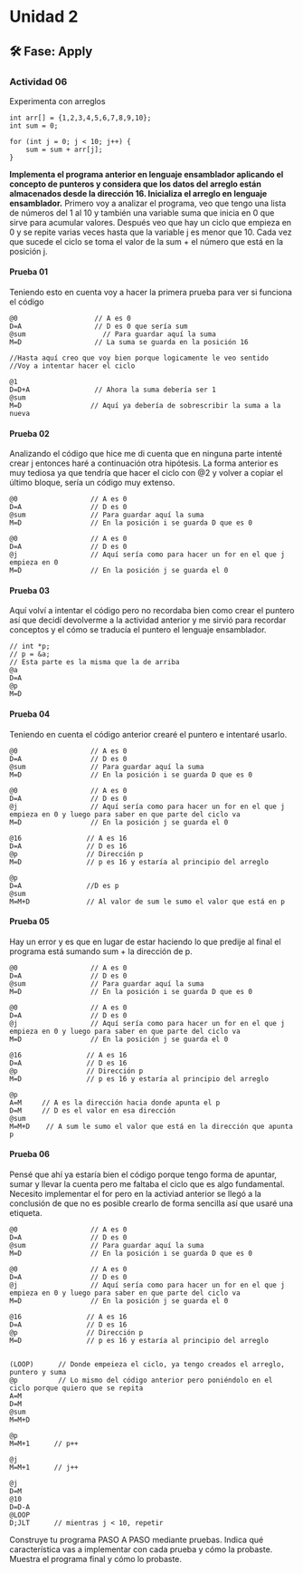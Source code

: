 # Unidad 2


## 🛠 Fase: Apply

### Actividad 06
Experimenta con arreglos

```
int arr[] = {1,2,3,4,5,6,7,8,9,10};
int sum = 0;

for (int j = 0; j < 10; j++) {
    sum = sum + arr[j];
}
```

**Implementa el programa anterior en lenguaje ensamblador aplicando el concepto de punteros y considera que los datos del arreglo están almacenados desde la dirección 16. Inicializa el arreglo en lenguaje ensamblador.**
Primero voy a analizar el programa, veo que tengo una lista de números del 1 al 10 y también una variable suma que inicia en 0 que sirve para acumular valores. Después veo que hay un ciclo que empieza en 0 y se repite varias veces hasta que la variable j es menor que 10. Cada vez que sucede el ciclo se toma el valor de la sum + el número que está en la posición j.

#### Prueba 01
Teniendo esto en cuenta voy a hacer la primera prueba para ver si funciona el código 

```
@0                   // A es 0
D=A                  // D es 0 que sería sum
@sum                   // Para guardar aquí la suma
M=D                  // La suma se guarda en la posición 16

//Hasta aquí creo que voy bien porque logicamente le veo sentido
//Voy a intentar hacer el ciclo

@1
D=D+A                // Ahora la suma debería ser 1
@sum
M=D                 // Aquí ya debería de sobrescribir la suma a la nueva

```
#### Prueba 02
Analizando el código que hice me di cuenta que en ninguna parte intenté crear j entonces haré a continuación otra hipótesis. La forma anterior es muy tediosa ya que tendría que hacer el ciclo con @2 y volver a copiar el último bloque, sería un código muy extenso.

```
@0                  // A es 0
D=A                 // D es 0
@sum                // Para guardar aquí la suma
M=D                 // En la posición i se guarda D que es 0

@0                  // A es 0
D=A                 // D es 0
@j                  // Aquí sería como para hacer un for en el que j empieza en 0
M=D                 // En la posición j se guarda el 0

```
#### Prueba 03
Aquí volví a intentar el código pero no recordaba bien como crear el puntero así que decidí devolverme a la actividad anterior y me sirvió para recordar conceptos y el cómo se traducía el puntero el lenguaje ensamblador.
```
// int *p;
// p = &a;
// Esta parte es la misma que la de arriba
@a
D=A          
@p
M=D      
```
#### Prueba 04
Teniendo en cuenta el código anterior crearé el puntero e intentaré usarlo.
```
@0                  // A es 0
D=A                 // D es 0
@sum                // Para guardar aquí la suma
M=D                 // En la posición i se guarda D que es 0

@0                  // A es 0
D=A                 // D es 0
@j                  // Aquí sería como para hacer un for en el que j empieza en 0 y luego para saber en que parte del ciclo va
M=D                 // En la posición j se guarda el 0

@16                // A es 16
D=A                // D es 16
@p                 // Dirección p
M=D                // p es 16 y estaría al principio del arreglo

@p
D=A                //D es p
@sum
M=M+D              // Al valor de sum le sumo el valor que está en p

```
#### Prueba 05
Hay un error y es que en lugar de estar haciendo lo que predije al final el programa está sumando sum + la dirección de p.

```
@0                  // A es 0
D=A                 // D es 0
@sum                // Para guardar aquí la suma
M=D                 // En la posición i se guarda D que es 0

@0                  // A es 0
D=A                 // D es 0
@j                  // Aquí sería como para hacer un for en el que j empieza en 0 y luego para saber en que parte del ciclo va
M=D                 // En la posición j se guarda el 0

@16                // A es 16
D=A                // D es 16
@p                 // Dirección p
M=D                // p es 16 y estaría al principio del arreglo

@p
A=M     // A es la dirección hacia donde apunta el p
D=M     // D es el valor en esa dirección
@sum
M=M+D    // A sum le sumo el valor que está en la dirección que apunta p

```
#### Prueba 06
Pensé que ahí ya estaría bien el código porque tengo forma de apuntar, sumar y llevar la cuenta pero me faltaba el ciclo que es algo fundamental. Necesito implementar el for pero en la activiad anterior se llegó a la conclusión de que no es posible crearlo de forma sencilla así que usaré una etiqueta.
```
@0                  // A es 0
D=A                 // D es 0
@sum                // Para guardar aquí la suma
M=D                 // En la posición i se guarda D que es 0

@0                  // A es 0
D=A                 // D es 0
@j                  // Aquí sería como para hacer un for en el que j empieza en 0 y luego para saber en que parte del ciclo va
M=D                 // En la posición j se guarda el 0

@16                // A es 16
D=A                // D es 16
@p                 // Dirección p
M=D                // p es 16 y estaría al principio del arreglo


(LOOP)      // Donde empeieza el ciclo, ya tengo creados el arreglo, puntero y suma
@p          // Lo mismo del código anterior pero poniéndolo en el ciclo porque quiero que se repita
A=M
D=M         
@sum
M=M+D      

@p
M=M+1      // p++

@j
M=M+1      // j++

@j
D=M
@10
D=D-A
@LOOP
D;JLT      // mientras j < 10, repetir
```

Construye tu programa PASO A PASO mediante pruebas. Indica qué característica vas a implementar con cada prueba y cómo la probaste.
Muestra el programa final y cómo lo probaste.









